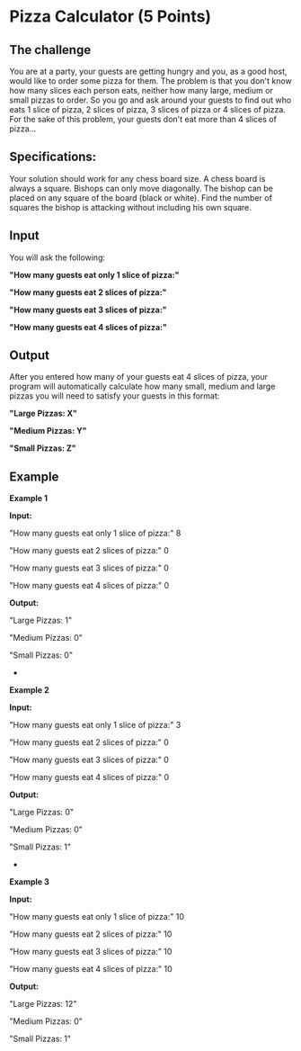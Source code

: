 Pizza Calculator (5 Points)
=

The challenge
-
You are at a party, your guests are getting hungry and you, as a good host, would like to order some pizza for them. The problem is that you don't know how many slices each person eats, neither how many large, medium or small pizzas to order.
So you go and ask around your guests to find out who eats 1 slice of pizza, 2 slices of pizza, 3 slices of pizza or 4 slices of pizza. For the sake of this problem, your guests don't eat more than 4 slices of pizza...

Specifications:
-
Your solution should work for any chess board size.
A chess board is always a square.
Bishops can only move diagonally.
The bishop can be placed on any square of the board (black or white).
Find the number of squares the bishop is attacking without including his own square.

Input
-
You will ask the following:

**"How many guests eat only 1 slice of pizza:"**

**"How many guests eat 2 slices of pizza:"**

**"How many guests eat 3 slices of pizza:"**

**"How many guests eat 4 slices of pizza:"**

Output
-
After you entered how many of your guests eat 4 slices of pizza, your program will automatically calculate how many small, medium and large pizzas you will need to satisfy your guests in this format:

**"Large Pizzas: X"**

**"Medium Pizzas: Y"**

**"Small Pizzas: Z"**


Example
-

**Example 1**

**Input:**

"How many guests eat only 1 slice of pizza:" 8

"How many guests eat 2 slices of pizza:" 0

"How many guests eat 3 slices of pizza:" 0

"How many guests eat 4 slices of pizza:" 0

**Output:**

"Large Pizzas: 1"

"Medium Pizzas: 0"

"Small Pizzas: 0"

-

**Example 2**

**Input:**

"How many guests eat only 1 slice of pizza:" 3

"How many guests eat 2 slices of pizza:" 0

"How many guests eat 3 slices of pizza:" 0

"How many guests eat 4 slices of pizza:" 0

**Output:**

"Large Pizzas: 0"

"Medium Pizzas: 0"

"Small Pizzas: 1"

-

**Example 3**

**Input:**

"How many guests eat only 1 slice of pizza:" 10

"How many guests eat 2 slices of pizza:" 10

"How many guests eat 3 slices of pizza:" 10

"How many guests eat 4 slices of pizza:" 10

**Output:**

"Large Pizzas: 12"

"Medium Pizzas: 0"

"Small Pizzas: 1"




